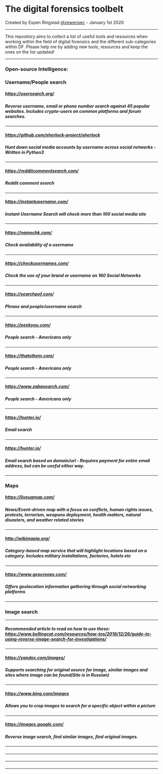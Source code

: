 The digital forensics toolbelt
===

Created by Espen Ringstad [@zewensec](https://twitter.com/zewensec)  - January 1st 2020


--------------------------

This repository aims to collect a list of useful tools and resources when working within the field of digital forensics and the different
sub-categories within DF. Please help me by adding new tools, resources and keep the ones on the list updated! 

---------------



### Open-source Intelligence:


### Username/People search

##### https://usersearch.org/
##### Reverse username, email or phone number search against 45 popular websites. Includes crypto-users on common platforms and forum searches. 
---------------

##### https://github.com/sherlock-project/sherlock
##### Hunt down social media accounts by username across social networks - Written in Python3 

---------------
##### https://redditcommentsearch.com/
##### Reddit comment search
---------------

##### https://instantusername.com/
##### Instant Username Search will check more than 100 social media site
---------------

##### https://namechk.com/
##### Check availability of a username 
---------------

##### https://checkusernames.com/
##### Check the use of your brand or username on 160 Social Networks
---------------

##### https://searchpof.com/
##### Phrase and people/username search
---------------
##### https://peekyou.com/
##### People search - Americans only
---------------

##### https://thatsthem.com/
##### People search - Americans only
---------------

##### https://www.zabasearch.com/
##### People search - Americans only
---------------

##### https://hunter.io/
##### Email search
---------------

##### https://hunter.io/
##### Email search based on domain/url - Requires payment for entire email address, but can be useful either way.
---------------

### Maps

##### https://liveuamap.com/
##### News/Event-driven map with a focus on conflicts, human rights issues, protests, terrorism, weapons deployment, health matters, natural disasters, and weather related stories
---------------

##### http://wikimapia.org/
##### Category-based map service that will highlight locations based on a category. Includes military installations, factories, hotels etc
---------------

##### https://www.geocreepy.com/
##### Offers geolocation information gathering through social networking platforms
---------------
### Image search
---------------
##### Recommended article to read on how to use these: https://www.bellingcat.com/resources/how-tos/2019/12/26/guide-to-using-reverse-image-search-for-investigations/
---------------
##### https://yandex.com/images/
##### Supports searching for original source for image, similar images and sites where image can be found(Site is in Russian)
---------------

##### https://www.bing.com/images
##### Allows you to crop images to search for a specific object within a picture 
---------------

##### https://images.google.com/
##### Reverse image search, find similar images, find original images. 
---------------


##### 
#####
---------------


##### 
#####
---------------


##### 
#####
---------------
